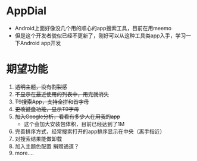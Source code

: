 # AppDial
* Android上面好像没几个用的顺心的app搜索工具，目前在用meemo
* 但是这个开发者貌似已经不更新了，刚好可以从这种工具类app入手，学习一下Android app开发

# 期望功能
1. ~~透明主题，没有割裂感~~
1. ~~不显示在最近使用的列表中，用完就消失~~
1. ~~T9搜索App，支持全拼和首字母~~
1. ~~更改键盘功能，显示T9字母~~
1. ~~加入Google分析，看看有多少人在用我的app~~
    * 这个会加大安装包体积，目前已经达到了1M
1. 完善排序方式，经常搜索打开的app排序显示在中央（离手指近）
1. 对搜索结果能做卸载
1. 加入主题色配置 捐赠通道？
1. more....

# 


